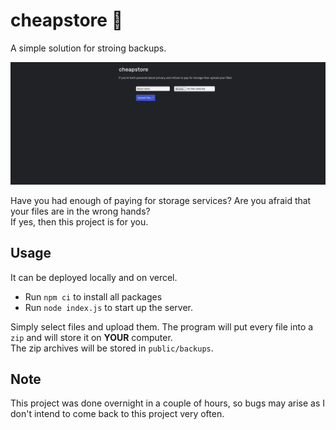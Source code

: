 # cheapstore 🤑
A simple solution for stroing backups.

![showcase](./public/assets/show.png)

Have you had enough of paying for storage services? Are you afraid that your files are in the wrong hands?  
If yes, then this project is for you.



## Usage
It can be deployed locally and on vercel.
- Run `npm ci` to install all packages
- Run `node index.js` to start up the server.

Simply select files and upload them. The program will put every file into a `zip` and will store it on **YOUR** computer.    
The zip archives will be stored in `public/backups`.

## Note
This project was done overnight in a couple of hours, so bugs may arise as I don't intend to come back to this project very often.